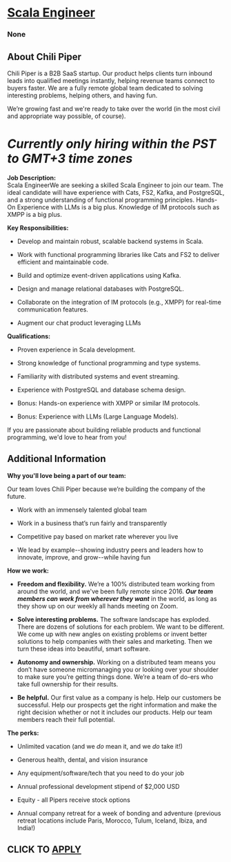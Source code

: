 # [Scala Engineer](https://www.remotewlb.com/apply/scala-engineer-114487)  
### None  
####  

## **About Chili Piper**

Chili Piper is a B2B SaaS startup. Our product helps clients turn inbound leads into qualified meetings instantly, helping revenue teams connect to buyers faster. We are a fully remote global team dedicated to solving interesting problems, helping others, and having fun.

We’re growing fast and we're ready to take over the world (in the most civil and appropriate way possible, of course).

# ***Currently only hiring within the PST to GMT+3 time zones***

  
 **Job Description:**  
Scala EngineerWe are seeking a skilled Scala Engineer to join our team. The ideal candidate will have experience with Cats, FS2, Kafka, and PostgreSQL, and a strong understanding of functional programming principles. Hands-On Experience with LLMs is a big plus. Knowledge of IM protocols such as XMPP is a big plus.  

 **Key Responsibilities:**

  * Develop and maintain robust, scalable backend systems in Scala.

  * Work with functional programming libraries like Cats and FS2 to deliver efficient and maintainable code.

  * Build and optimize event-driven applications using Kafka.

  * Design and manage relational databases with PostgreSQL.

  * Collaborate on the integration of IM protocols (e.g., XMPP) for real-time communication features.

  * Augment our chat product leveraging LLMs

 **Qualifications:**

  * Proven experience in Scala development.

  * Strong knowledge of functional programming and type systems.

  * Familiarity with distributed systems and event streaming.

  * Experience with PostgreSQL and database schema design.

  * Bonus: Hands-on experience with XMPP or similar IM protocols.

  * Bonus: Experience with LLMs (Large Language Models).

If you are passionate about building reliable products and functional programming, we'd love to hear from you!

##  **Additional Information**

 **Why you'll love being a part of our team:**

Our team loves Chili Piper because we’re building the company of the future.

  * Work with an immensely talented global team

  * Work in a business that’s run fairly and transparently

  * Competitive pay based on market rate wherever you live

  * We lead by example--showing industry peers and leaders how to innovate, improve, and grow--while having fun

 **How we work:**

  *  **Freedom and flexibility.** We’re a 100% distributed team working from around the world, and we've been fully remote since 2016. _**_Our team members can work from wherever they want_**_ in the world, as long as they show up on our weekly all hands meeting on Zoom.

  *  **Solve interesting problems.** The software landscape has exploded. There are dozens of solutions for each problem. We want to be different. We come up with new angles on existing problems or invent better solutions to help companies with their sales and marketing. Then we turn these ideas into beautiful, smart software.

  *  **Autonomy and ownership.** Working on a distributed team means you don’t have someone micromanaging you or looking over your shoulder to make sure you’re getting things done. We’re a team of do-ers who take full ownership for their results.

  *  **Be helpful.** Our first value as a company is help. Help our customers be successful. Help our prospects get the right information and make the right decision whether or not it includes our products. Help our team members reach their full potential.

 **The perks:**

  * Unlimited vacation (and we _do_ mean it, and we _do_ take it!)

  * Generous health, dental, and vision insurance

  * Any equipment/software/tech that you need to do your job

  * Annual professional development stipend of $2,000 USD

  * Equity - all Pipers receive stock options

  * Annual company retreat for a week of bonding and adventure (previous retreat locations include Paris, Morocco, Tulum, Iceland, Ibiza, and India!)

  
## CLICK TO [APPLY](https://www.remotewlb.com/apply/scala-engineer-114487)

